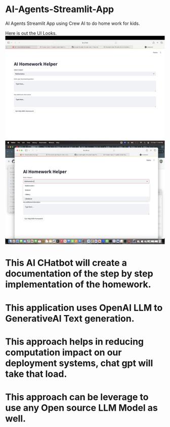 # AI-Agents-Streamlit-App
AI Agents Streamlit App using Crew AI to do home work for kids.

Here is out the UI Looks.
![AI Homework Helper UI Home page](img/AIhomeworkhelperhomepage.png)
![AI Homework Helper UI DEMO](img/AIHomeworkHelperUIPOC.png)


# This AI CHatbot will create a documentation of the step by step implementation of the homework.

# This application uses OpenAI LLM to GenerativeAI Text generation.

# This approach helps in reducing computation impact on our deployment systems, chat gpt will take that load.

# This approach can be leverage to use any Open source LLM Model as well.